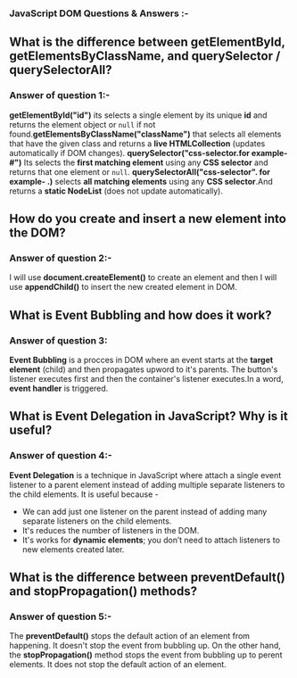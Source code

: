 
### JavaScript DOM Questions & Answers :-


## What is the difference between getElementById, getElementsByClassName, and querySelector / querySelectorAll?

### Answer of question 1:-

 **getElementById("id")** its selects a single element by its unique **id** and returns the element object or `null` if not found.**getElementsByClassName("className")** that selects all elements that have the given class and returns a **live HTMLCollection** (updates automatically if DOM changes). **querySelector("css-selector.for example- #")** Its selects the **first matching element** using any **CSS selector** and returns that one element or `null`. **querySelectorAll("css-selector". for example- .)** selects **all matching elements** using any **CSS selector**.And returns a **static NodeList** (does not update automatically).


## How do you create and insert a new element into the DOM?
### Answer of question 2:-
I will use **document.createElement()** to create an element and then I will use **appendChild()** to insert the new created element in DOM.

## What is Event Bubbling and how does it work?
### Answer of question 3:
**Event Bubbling** is a procces in DOM where an event starts at the **target element** (child) and then propagates upword to it's parents. The button's listener executes first and then the container's listener executes.In a word, **event handler** is triggered.

## What is Event Delegation in JavaScript? Why is it useful?
### Answer of question 4:-
**Event Delegation** is a technique in JavaScript where attach a single event listener to a parent element instead of adding multiple separate listeners to the child elements. It is useful because -

 - We can add just one listener on the parent instead of adding many  separate listeners on the child elements. 
 - It's reduces the number of listeners in the DOM.
 - It's works for **dynamic elements**; you don’t need to attach listeners to new elements created later.


## What is the difference between preventDefault() and stopPropagation() methods?
### Answer of question 5:-
The **preventDefault()** stops the default action of an element from happening. It doesn't stop the event from bubbling up. On the other hand, the **stopPropagation()** method stops the event from bubbling up to perent elements. It does not stop the default action of an element.







